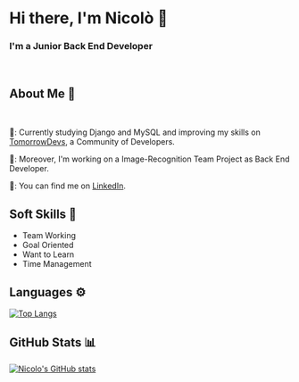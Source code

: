 # Hi there, I'm Nicolò 👋

### I'm a Junior Back End Developer
<br>

## About Me 👤
<br>

📖: Currently studying Django and MySQL and improving my skills on <a href="https://www.tomorrowdevs.com/">TomorrowDevs</a>, a Community of Developers.

👥: Moreover, I'm working on a Image-Recognition Team Project as Back End Developer.

💼: You can find me on <a href="https://www.linkedin.com/in/nicolovitelli/">LinkedIn</a>.

## Soft Skills 🧠

- Team Working
- Goal Oriented
- Want to Learn
- Time Management

## Languages ⚙️

[![Top Langs](https://github-readme-stats.vercel.app/api/top-langs/?username=nicolovitelli&theme=dark)](https://github.com/nicolovitelli/github-readme-stats)

## GitHub Stats 📊
 
[![Nicolo's GitHub stats](https://github-readme-stats.vercel.app/api?username=nicolovitelli&show_icons=true&theme=radical)](https://github.com/nicolovitelli/github-readme-stats)
